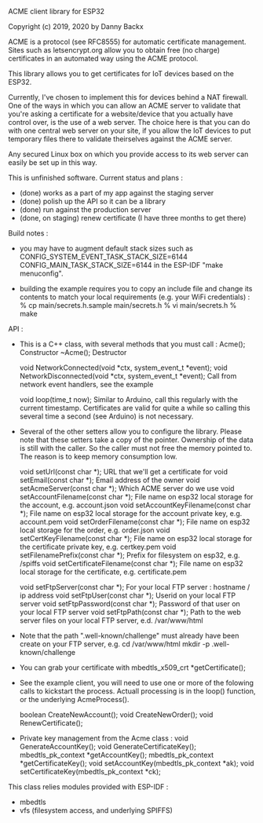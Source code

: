 ACME client library for ESP32

Copyright (c) 2019, 2020 by Danny Backx

ACME is a protocol (see RFC8555) for automatic certificate management.
Sites such as letsencrypt.org allow you to obtain free (no charge) certificates in an automated way
using the ACME protocol.

This library allows you to get certificates for IoT devices based on the ESP32.

Currently, I've chosen to implement this for devices behind a NAT firewall.
One of the ways in which you can allow an ACME server to validate that you're asking a certificate for
a website/device that you actually have control over, is the use of a web server.
The choice here is that you can do with one central web server on your site, if you allow the IoT devices
to put temporary files there to validate theirselves against the ACME server.

Any secured Linux box on which you provide access to its web server can easily be set up in this way.

This is unfinished software. Current status and plans :
- (done) works as a part of my app against the staging server
- (done) polish up the API so it can be a library
- (done) run against the production server
- (done, on staging) renew certificate (I have three months to get there)

Build notes :
- you may have to augment default stack sizes such as
    CONFIG_SYSTEM_EVENT_TASK_STACK_SIZE=6144
    CONFIG_MAIN_TASK_STACK_SIZE=6144
  in the ESP-IDF "make menuconfig".

- building the example requires you to copy an include file and change its contents to match your
  local requirements (e.g. your WiFi credentials) :
    % cp main/secrets.h.sample main/secrets.h
    % vi main/secrets.h
    % make

API :
- This is a C++ class, with several methods that you must call :
    Acme();				Constructor
    ~Acme();				Destructor

    void NetworkConnected(void *ctx, system_event_t *event);
    void NetworkDisconnected(void *ctx, system_event_t *event);
    					Call from network event handlers, see the example

    void loop(time_t now);
    					Similar to Arduino, call this regularly with the current timestamp.
					Certificates are valid for quite a while so calling this several time
					a second (see Arduino) is not necessary.

- Several of the other setters allow you to configure the library.
  Please note that these setters take a copy of the pointer. Ownership of the data is still with the caller.
  So the caller must not free the memory pointed to.
  The reason is to keep memory consumption low.

    void setUrl(const char *);				URL that we'll get a certificate for
    void setEmail(const char *);			Email address of the owner
    void setAcmeServer(const char *);			Which ACME server do we use
    void setAccountFilename(const char *);		File name on esp32 local storage for the account, e.g. account.json
    void setAccountKeyFilename(const char *);		File name on esp32 local storage for the account private key, e.g. account.pem
    void setOrderFilename(const char *);		File name on esp32 local storage for the order, e.g. order.json
    void setCertKeyFilename(const char *);		File name on esp32 local storage for the certificate private key, e.g. certkey.pem
    void setFilenamePrefix(const char *);		Prefix for filesystem on esp32, e.g. /spiffs
    void setCertificateFilename(const char *);		File name on esp32 local storage for the certificate, e.g. certificate.pem

    void setFtpServer(const char *);			For your local FTP server : hostname / ip address
    void setFtpUser(const char *);			Userid on your local FTP server
    void setFtpPassword(const char *);			Password of that user on your local FTP server
    void setFtpPath(const char *);			Path to the web server files on your local FTP server, e.d. /var/www/html

- Note that the path ".well-known/challenge" must already have been create on your FTP server, e.g.
    cd /var/www/html
    mkdir -p .well-known/challenge

- You can grab your certificate with
    mbedtls_x509_crt *getCertificate();

- See the example client, you will need to use one or more of the folowing calls to kickstart the process.
  Actuall processing is in the loop() function, or the underlying AcmeProcess().

    boolean CreateNewAccount();
    void CreateNewOrder();
    void RenewCertificate();

- Private key management from the Acme class :
    void GenerateAccountKey();
    void GenerateCertificateKey();
    mbedtls_pk_context *getAccountKey();
    mbedtls_pk_context *getCertificateKey();
    void setAccountKey(mbedtls_pk_context *ak);
    void setCertificateKey(mbedtls_pk_context *ck);

This class relies modules provided with ESP-IDF :
- mbedtls
- vfs (filesystem access, and underlying SPIFFS)
